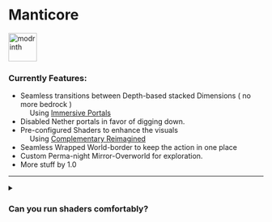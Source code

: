 # Manticore


<a href="https://modrinth.com/modpack/manticore"><img alt="modrinth" height="56" src="https://cdn.jsdelivr.net/npm/@intergrav/devins-badges@3/assets/cozy/available/modrinth_vector.svg"></a>

### Currently Features:
- Seamless transitions between Depth-based stacked Dimensions ( no more bedrock ) <br>
  Using [Immersive Portals](https://modrinth.com/mod/immersiveportals)
- Disabled Nether portals in favor of digging down.
- Pre-configured Shaders to enhance the visuals <br>
  Using [Complementary Reimagined](https://modrinth.com/shader/complementary-reimagined)
- Seamless Wrapped World-border to keep the action in one place
- Custom Perma-night Mirror-Overworld for exploration.
- More stuff by 1.0

<hr>
<details>

<summary><b><h3>Can you run shaders comfortably?</h3> </b></summary>
 <b>If not</b>, your gonna want to do the following; <br> <br>
=> On the Main Menu, <br> -> Click Options <br>
-> Click Video Settings <br> -> Click Shaderpacks, <br>    it's in the top-right next to "Buy us a coffee"  <br> -> Click "Shaders: Enabled" to toggle it to "Shaders: Disabled" <br> • Hopefully be ok?
</details>